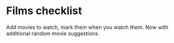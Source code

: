 # Films checklist

Add movies to watch, mark them when you watch them. Now with additional random movie suggestions.
